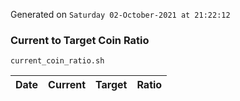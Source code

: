 Generated on `Saturday 02-October-2021 at 21:22:12`

### Current to Target Coin Ratio
`current_coin_ratio.sh`

Date|Current|Target|Ratio
---|---|---|---

